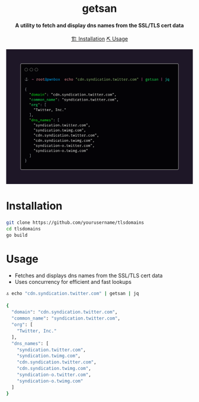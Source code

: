 <h1 align="center">
    getsan
  <br>
</h1>

<h4 align="center">A utility to fetch and display dns names from the SSL/TLS cert data</h4>


<p align="center">
  <a href="#installation">🏗️ Installation</a>  
  <a href="#usage">⛏️ Usage</a> 
  <br>
</p>


![getsan](https://github.com/devanshbatham/getsan/blob/main/static/banner.png?raw=true)

# Installation
```sh
git clone https://github.com/yourusername/tlsdomains
cd tlsdomains
go build
```

# Usage

- Fetches and displays dns names from the SSL/TLS cert data
- Uses concurrency for efficient and fast lookups

```sh
⚓ echo "cdn.syndication.twitter.com" | getsan | jq

{
  "domain": "cdn.syndication.twitter.com",
  "common_name": "syndication.twitter.com",
  "org": [
    "Twitter, Inc."
  ],
  "dns_names": [
    "syndication.twitter.com",
    "syndication.twimg.com",
    "cdn.syndication.twitter.com",
    "cdn.syndication.twimg.com",
    "syndication-o.twitter.com",
    "syndication-o.twimg.com"
  ]
}
```

